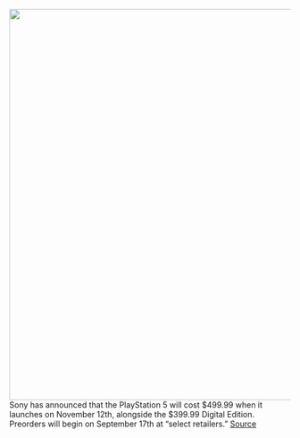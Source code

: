 <img src='https://cdn.vox-cdn.com/thumbor/ELyFhxMVvv79MKqj2wjXsmCKclQ=/0x0:3600x2400/1200x800/filters:focal(1512x912:2088x1488)/cdn.vox-cdn.com/uploads/chorus_image/image/67418543/PS5DigitalEdition_02.0.jpg' width='700px' /><br/>
Sony has announced that the PlayStation 5 will cost $499.99 when it launches on November 12th, alongside the $399.99 Digital Edition. Preorders will begin on September 17th at “select retailers.”
<a href='https://www.theverge.com/2020/9/16/21277234/ps5-playstation-5-price-release-date-sony'> Source <a/>